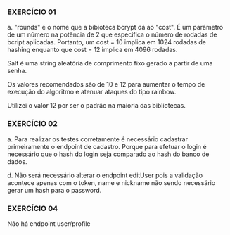 ### EXERCÍCIO 01 ###
a. 
"rounds" é o nome que a bibioteca bcrypt dá ao "cost". 
É um parâmetro de um número na potência de 2 que especifica o número de rodadas de bcript aplicadas.
Portanto, um cost = 10 implica em 1024 rodadas de hashing enquanto que cost = 12 implica em 4096 rodadas.

Salt é uma string aleatória de comprimento fixo gerado a partir de uma senha.

Os valores recomendados são de 10 e 12 para aumentar o tempo de execução do algoritmo e atenuar ataques do tipo rainbow.

Utilizei o valor 12 por ser o padrão na maioria das bibliotecas.


### EXERCÍCIO 02 ###
a. 
Para realizar os testes corretamente é necessário cadastrar primeiramente o endpoint de cadastro. Porque
para efetuar o login é necessário que o hash do login seja comparado ao hash do banco de dados.

d.
Não será necessário alterar o endpoint editUser pois a validação acontece apenas com o token, name e nickname
não sendo necessário gerar um hash para o password.


### EXERCÍCIO 04 ###
Não há endpoint user/profile